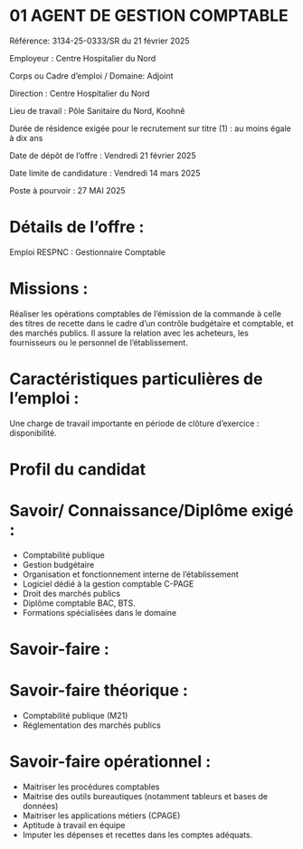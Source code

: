 # 01 AGENT DE GESTION COMPTABLE

Référence: 3134-25-0333/SR du 21 février 2025

Employeur : Centre Hospitalier du Nord

Corps ou Cadre d’emploi / Domaine: Adjoint

Direction : Centre Hospitalier du Nord

Lieu de travail : Pôle Sanitaire du Nord, Koohnê

Durée de résidence exigée pour le recrutement sur titre (1) : au moins égale à dix ans

Date de dépôt de l’offre : Vendredi 21 février 2025

Date limite de candidature : Vendredi 14 mars 2025

Poste à pourvoir : 27 MAI 2025

# Détails de l’offre :

Emploi RESPNC : Gestionnaire Comptable

# Missions :

Réaliser les opérations comptables de l’émission de la commande à celle des titres de recette dans le cadre d’un contrôle budgétaire et comptable, et des marchés publics. Il assure la relation avec les acheteurs, les fournisseurs ou le personnel de l’établissement.

# Caractéristiques particulières de l’emploi :

Une charge de travail importante en période de clôture d’exercice : disponibilité.

# Profil du candidat

# Savoir/ Connaissance/Diplôme exigé :

- Comptabilité publique
- Gestion budgétaire
- Organisation et fonctionnement interne de l’établissement
- Logiciel dédié à la gestion comptable C-PAGE
- Droit des marchés publics
- Diplôme comptable BAC, BTS.
- Formations spécialisées dans le domaine

# Savoir-faire :

# Savoir-faire théorique :

- Comptabilité publique (M21)
- Réglementation des marchés publics

# Savoir-faire opérationnel :

- Maitriser les procédures comptables
- Maitrise des outils bureautiques (notamment tableurs et bases de données)
- Maitriser les applications métiers (CPAGE)
- Aptitude à travail en équipe
- Imputer les dépenses et recettes dans les comptes adéquats.
